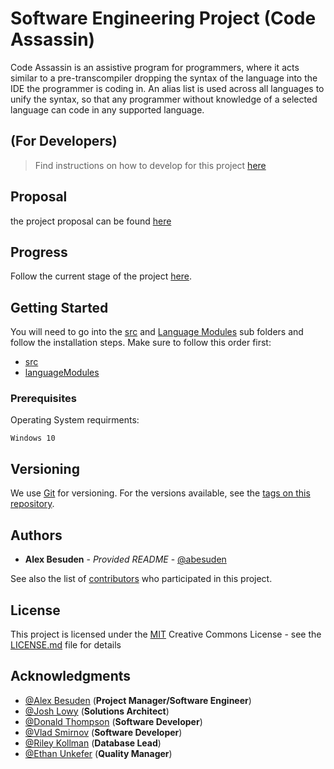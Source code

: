 # Software Engineering Project (**Code Assassin**)

Code Assassin is an assistive program for programmers, where it acts similar to a pre-transcompiler dropping the syntax of the language into the IDE the programmer is coding in. An alias list is used across all languages to unify the syntax, so that any programmer without knowledge of a selected language can code in any supported language.

## (For Developers)

> Find instructions on how to develop for this project [here](https://github.com/Abesuden/Software-Engineering/blob/master/doc/developmentDocumentation.md)

## Proposal

the project proposal can be found [here](https://github.com/Abesuden/Software-Engineering/blob/master/doc/projectProposal.md)

## Progress

Follow the current stage of the project [here](https://github.com/Abesuden/Software-Engineering/projects/1).

## Getting Started

You will need to go into the [src](https://github.com/Abesuden/Software-Engineering/tree/master/src) and [Language Modules](https://github.com/Abesuden/Software-Engineering/tree/master/languageModules) sub folders and follow the installation steps. Make sure to follow this order first:
* [src](https://github.com/Abesuden/Software-Engineering/tree/master/src)
* [languageModules](https://github.com/Abesuden/Software-Engineering/tree/master/languageModules)

### Prerequisites

Operating System requirments:

```
Windows 10
```

## Versioning

We use [Git](https://git-scm.com/doc) for versioning. For the versions available, see the [tags on this repository](https://github.com/software-engineering/tags).

## Authors

* **Alex Besuden** - *Provided README* - [@abesuden](https://github.com/abesuden)

See also the list of [contributors](https://github.com/abesuden/software-engineering/contributors) who participated in this project.

## License

This project is licensed under the [MIT](LICENSE.md) Creative Commons License - see the [LICENSE.md](LICENSE.md) file for details

## Acknowledgments

* [@Alex Besuden](https://github.com/abesuden) (**Project Manager/Software Engineer**)
* [@Josh Lowy](https://github.com/DLJ42) (**Solutions Architect**)
* [@Donald Thompson](https://github.com/dthompsonii) (**Software Developer**)
* [@Vlad Smirnov](https://github.com/Pr0vlad) (**Software Developer**)
* [@Riley Kollman](https://github.com/kr-1) (**Database Lead**)
* [@Ethan Unkefer](https://github.com/eunkefer) (**Quality Manager**)
